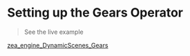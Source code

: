 # Setting up the Gears Operator

> See the live example

[zea_engine_DynamicScenes_Gears](https://codesandbox.io/embed/zeaenginedynamicscenesgears-4yhoz?fontsize=14&hidenavigation=1&theme=dark ':include :type=iframe width=100% height=800px')
<!-- 
<iframe
     src="https://codesandbox.io/embed/zeaenginedynamicscenesgears-4yhoz?fontsize=14&hidenavigation=1&theme=dark"
     style="width:100%; height:500px; border:0; border-radius: 4px; overflow:hidden;"
     title="zea_engine_DynamicScenes_Gears"
     allow="accelerometer; ambient-light-sensor; camera; encrypted-media; geolocation; gyroscope; hid; microphone; midi; payment; usb; vr"
     sandbox="allow-forms allow-modals allow-popups allow-presentation allow-same-origin allow-scripts"
   ></iframe> -->
